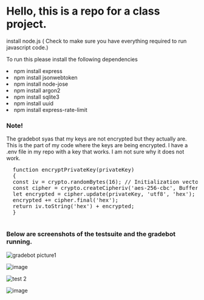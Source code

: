 <h1>Hello, this is a repo for a class project.</h1>

<p>install node.js ( Check to make sure you have everything required to run javascript code.)</p> 

<p> To run this please install the following dependencies </p>

<li>npm install express</li>
<li>npm install jsonwebtoken</li>
<li>npm install node-jose</li>
<li>npm install argon2</li>
<li>npm install sqlite3</li>
<li>npm install uuid</li>
<li>npm install express-rate-limit</li>

<h3>Note!</h3> 
<p>The gradebot syas that my keys are not encrypted but they actually are. This is the part of my code where the keys are being encrypted. I have a .env file in my repo with a key that works. I am not sure why it does not work.
</p>
<pre>
  function encryptPrivateKey(privateKey)
  {
  const iv = crypto.randomBytes(16); // Initialization vector
  const cipher = crypto.createCipheriv('aes-256-cbc', Buffer.from(process.env.NOT_MY_KEY, 'hex'), iv);
  let encrypted = cipher.update(privateKey, 'utf8', 'hex');
  encrypted += cipher.final('hex');
  return iv.toString('hex') + encrypted;
  }
 </pre>
<h3>Below are screenshots of the testsuite and the gradebot running.</h3>

![gradebot picture1](https://github.com/AishatIsFoye/JwksServer2024/assets/127973488/001f6d4a-2591-4b54-8175-889221207b46)

![image](https://github.com/AishatIsFoye/JwksServer2024/assets/127973488/cbcfd4ce-3427-4573-9262-396c49734bc8)

![test 2](https://github.com/AishatIsFoye/JwksServer2024/assets/127973488/f1c396d0-b260-4aea-803d-e9baf47a86f3)

![image](https://github.com/AishatIsFoye/JwksServer2024/assets/127973488/d8fec192-dcdd-42d9-a1f2-3d417058e952)



